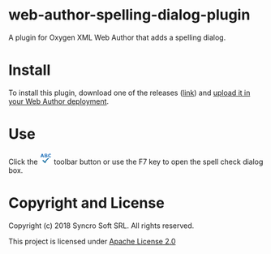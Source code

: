 # web-author-spelling-dialog-plugin
A plugin for Oxygen XML Web Author that adds a spelling dialog.

# Install
To install this plugin, download one of the releases ([link](https://github.com/oxygenxml/web-author-spelling-dialog-plugin/releases)) and [upload it in your Web Author deployment](https://www.oxygenxml.com/doc/ug-webauthor/topics/webapp-configure-plugins.html).

# Use
Click the ![spelling button](/resources/Blue_SpellCheck24.png) toolbar button or use the F7 key to open the spell check dialog box.


# Copyright and License

Copyright (c) 2018 Syncro Soft SRL. All rights reserved.

This project is licensed under [Apache License 2.0](https://github.com/oxygenxml/web-author-spelling-dialog-plugin/blob/master/LICENSE)
